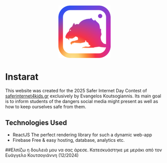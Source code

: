 <p align="center" width="100%">
    <img width="33%" alt='Instarat Logo' src="public/instarat_low.png"> 
</p>

# Instarat

This website was created for the 2025 Safer Internet Day Contest of [saferinternet4kids.gr](https://saferinternet4kids.gr/sid/sid-2025/challenges-sid-2025/challenges_sid_2025/) exclusively by Evangelos Koutsogiannis. Its main goal is to inform students of the dangers social media might present as well as how to keep ourselves safe from them.

## Technologies Used
* ReactJS
The perfect rendering library for such a dynamic web-app
* Firebase
Free & easy hosting, database, analytics etc.



##Ελπίζω η δουλειά μου να σας άρεσε.
Κατεσκυάστηκε με μεράκι από τον Ευάγγελο Κουτσογιάννη (12/2024)